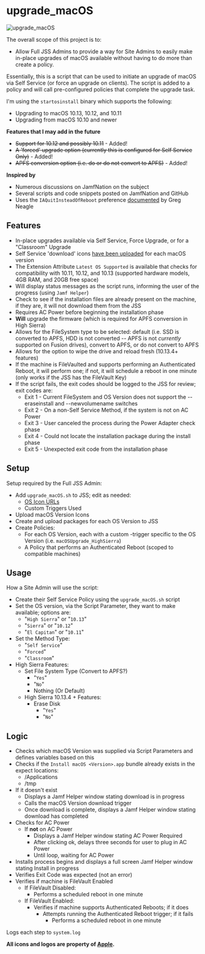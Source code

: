 # upgrade_macOS

![upgrade_macOS](https://github.com/MLBZ521/upgrade_macOS/blob/master/images/upgrade_macOS.png "upgrade_macOS icon")

The overall scope of this project is to:
  * Allow Full JSS Admins to provide a way for Site Admins to easily make in-place upgrades of macOS available without having to do more than create a policy.

Essentially, this is a script that can be used to initiate an upgrade of macOS via Self Service (or force an upgrade on clients).  The script is added to a policy and will call pre-configured policies that complete the upgrade task.

I'm using the `startosinstall` binary which supports the following:
  * Upgrading to macOS 10.13, 10.12, and 10.11
  * Upgrading from macOS 10.10 and newer


**Features that I may add in the future**
  * ~~Support for 10.12 and possibly 10.11~~ - Added!
  * ~~A 'forced' upgrade option (currently this is configured for Self Service Only)~~ - Added!
  * ~~APFS conversion option (i.e. do or do not convert to APFS)~~ - Added!


**Inspired by**
  * Numerous discussions on JamfNation on the subject
  * Several scripts and code snippets posted on JamfNation and GitHub
  * Uses the `IAQuitInsteadOfReboot` preference [documented](https://github.com/munki/munki/blob/master/code/client/munkilib/osinstaller.py) by Greg Neagle


## Features ##

  * In-place upgrades available via Self Service, Force Upgrade, or for a "Classroom" Upgrade
  * Self Service 'download' icons [have been uploaded](https://github.com/MLBZ521/upgrade_macOS/tree/master/images/) for each macOS version
  * The Extension Attribute `Latest OS Supported` is available that checks for compatibility with 10.11, 10.12, and 10.13 (supported hardware models, 4GB RAM, and 20GB free space)
  * Will display status messages as the script runs, informing the user of the progress (using `Jamf Helper`)
  * Check to see if the installation files are already present on the machine, if they are, it will not download them from the JSS
  * Requires AC Power before beginning the installation phase
  * **Will** upgrade the firmware (which is required for APFS conversion in High Sierra)
  * Allows for the FileSystem type to be selected:  default (i.e.  SSD is converted to APFS, HDD is not converted -- APFS is not *currently* supported on Fusion drives), convert to APFS, or do not convert to APFS
  * Allows for the option to wipe the drive and reload fresh (10.13.4+ features)
  * If the machine is FileVaulted and supports performing an Authenticated Reboot, it will perform one; if not, it will schedule a reboot in one minute (only works if the JSS has the FileVault Key)
  * If the script fails, the exit codes should be logged to the JSS for review; exit codes are:
    * Exit 1 - Current FileSystem and OS Version does not support the --eraseinstall and --newvolumename switches
    * Exit 2 - On a non-Self Service Method, if the system is not on AC Power
    * Exit 3 - User canceled the process during the Power Adapter check phase
    * Exit 4 - Could not locate the installation package during the install phase
    * Exit 5 - Unexpected exit code from the installation phase


## Setup ##

Setup required by the Full JSS Admin:
  * Add `upgrade_macOS.sh` to JSS; edit as needed:
    * [OS Icon URLs](https://github.com/MLBZ521/upgrade_macOS/tree/master/images/)
    * Custom Triggers Used
  * Upload macOS Version Icons
  * Create and upload packages for each OS Version to JSS
  * Create Policies:
    * For each OS Version, each with a custom -trigger specific to the OS Version (i.e. `macOSUpgrade_HighSierra`)
    * A Policy that performs an Authenticated Reboot (scoped to compatible machines)


## Usage ##

How a Site Admin will use the script:
  * Create their Self Service Policy using the `upgrade_macOS.sh` script
  * Set the OS version, via the Script Parameter, they want to make available; options are:
    * "`High Sierra`" or "`10.13`"
    * "`Sierra`" or "`10.12`"
    * "`El Capitan`" or "`10.11`"
  * Set the Method Type:
    * "`Self Service`"
    * "`Forced`"
    * "`Classroom`"
  * High Sierra Features:
    * Set File System Type (Convert to APFS?)
      * "`Yes`"
      * "`No`"
      * Nothing (Or Default)
    * High Sierra 10.13.4 + Features:
      * Erase Disk
        * "`Yes`"
        * "`No`"  

## Logic ##

  * Checks which macOS Version was supplied via Script Parameters and defines variables based on this
  * Checks if the `Install macOS <Version>.app` bundle already exists in the expect locations:
    * /Applications
    * /tmp
  * If it doesn't exist
    * Displays a Jamf Helper window stating download is in progress
    * Calls the macOS Version download trigger
    * Once download is complete, displays a Jamf Helper window stating download has completed
  * Checks for AC Power
    * If **not** on AC Power
      * Displays a Jamf Helper window stating AC Power Required
      * After clicking ok, delays three seconds for user to plug in AC Power
      * Until loop, waiting for AC Power
  * Installs process begins and displays a full screen Jamf Helper window stating Install in progress
  * Verifies Exit Code was expected (not an error)
  * Verifies if machine is FileVault Enabled
    * If FileVault Disabled:
      * Performs a scheduled reboot in one minute
    * If FileVault Enabled:
      * Verifies if machine supports Authenticated Reboots; if it does
        * Attempts running the Authenticated Reboot trigger; if it fails
          * Performs a scheduled reboot in one minute 

Logs each step to `system.log`


**All icons and logos are property of [Apple](http://www.apple.com).**